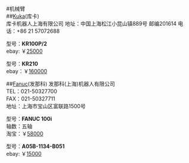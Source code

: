 #机械臂  
##[Kuka](http://www.kuka-robotics.com/zh/)(库卡)    
库卡机器人上海有限公司	
地址：中国上海松江小昆山镇889号 
邮编201614 
电话：+86 21 57072688   

型号：**KR100P/2**           
ebay: ￥[25000](http://www.ebay.com/itm/Kuka-Roboter-KR100P-2-Robot-Arm-w-KRC1A-Controller-and-Teach-Pendant-/271597116926?pt=LH_DefaultDomain_0&hash=item3f3c731dfe)         

型号：**KR210**   
ebay：￥[160000](http://www.ebay.com/itm/KUKA-KR210-Robot-w-KRC2-Control-system-KRC2-Controller-Pendant-Complete-/281541574071?pt=LH_DefaultDomain_0&hash=item418d2f7db7)      

##[Fanuc](http://www.shanghai-fanuc.com.cn/)(发那科) 
发那科(上海)机器人有限公司  
TEL：021-50327700   
FAX：021-50327711    
地址：上海市宝山区富联路1500号

型号：**FANUC 100i**   
轴数：五轴    
淘宝：￥[58000](http://item.taobao.com/item.htm?spm=a230r.1.14.208.mAynC8&id=35527127391&ns=1&abbucket=16&_u=ffdpsdu2cd0#detail)     


型号：**A05B-1134-B051**     
ebay: ￥[15000](http://www.ebay.com/itm/FANUC-A05B-1134-B051-LR-MATE-100i-HIGH-SPEED-ROBOT-ARM-W-A05B-2330-B007-R-J2-/281625345440?pt=LH_DefaultDomain_0&hash=item41922dbda0)    
